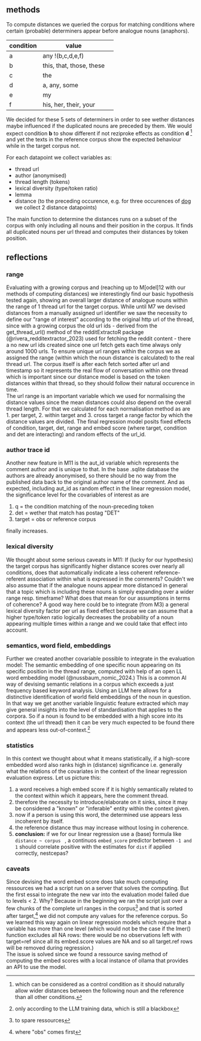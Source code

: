 ## methods
To compute distances we queried the corpus for matching conditions where certain (probable) determiners appear before analogue nouns (anaphors).

| condition | value                    |     |
| --------- | ------------------------ | --- |
| a         | any !(b,c,d,e,f)         |     |
| b         | this, that, those, these |     |
| c         | the                      |     |
| d         | a, any, some             |     |
| e         | my                       |     |
| f         | his, her, their, your    |     |

We decided for these 5 sets of determiners in order to see wether distances maybe influenced if the duplicated nouns are preceded by them. We would expect condition **b** to show different if not reziproke effects as condition **d** [^1] and yet the texts in the reference corpus show the expected behaviour while in the target corpus not.

For each datapoint we collect variables as:

- thread url
- author (anonymised)
- thread length (tokens)
- lexical diversity (type/token ratio)
- lemma
- distance (to the preceding occurence, e.g. for three occurences of [dog]() we collect 2 distance datapoints)

The main function to determine the distances runs on a subset of the corpus with only including all nouns and their position in the corpus. It finds all duplicated nouns per url thread and computes their distances by token position.

## reflections
### range
Evaluating with a growing corpus and (reaching up to M[odel]12 with our methods of computing distances) we interestingly find our basic hypothesis tested again, showing an overall larger distance of analogue nouns within the range of 1 thread url for the target corpus. While until M7 we devised distances from a manually assigned url identifier we saw the necessity to define our "range of interest" according to the original http url of the thread, since with a growing corpus the old url ids - derived from the get_thread_url() method of the redditExtractoR package (@rivera_redditextractor_2023) used for fetching the reddit content - there a no new url ids created since one url fetch gets each time always only around 1000 urls. To ensure unique url ranges within the corpus we as assigned the range (within which the noun distance is calculated) to the real thread url. The corpus itself is after each fetch sorted after url and timestamp so it represents the real flow of conversation within one thread which is important since our distance model is based on the token distances within that thread, so they should follow their natural occurence in time.  
The url range is an important variable which we used for normalising the distance values since the mean distances could also depend on the overall thread length. For that we calculated for each normalisation method as are 1. per target, 2. within target and 3. cross target a range factor by which the distance values are divided. The final regression model posits fixed effects of condition, target, det, range and embed score (where target, condition and det are interacting) and  random effects of the url_id.

### author trace id
Another new feature in M11 is the aut_id variable which represents the comment author and is unique to that. In the base .sqlite database the authors are already anonymised, so there should be no way from the published data back to the original author name of the comment. And as expected, including aut_id as random effect in the linear regression model, the significance level for the covariables of interest as are

1. q = the condition matching of the noun-preceding token
2. det = wether that match has postag "DET"
3. target = obs or reference corpus

finally increases.

### lexical diversity
We thought about some serious caveats in M11: If (lucky for our hypothesis) the target corpus has significantly higher distance scores over nearly all conditions, does that automatically indicate a less coherent reference-referent association within what is expressed in the comments? Couldn't we also assume that if the analogue nouns appear more distanced in general that a topic which is including these nouns is simply expanding over a wider range resp. timeframe? What does that mean for our assumptions in terms of coherence? A good way here could be to integrate (from M3) a general lexical diversity factor per url as fixed effect because we can assume that a higher type/token ratio logically decreases the probability of a noun appearing multiple times within a range and we could take that effect into account. 

### semantics, word field, embeddings
Further we created another covariable possible to integrate in the evaluation model: The semantic embedding of one specific noun appearing on its specific position in the thread range, computed with help of an open LL word embedding model (@nussbaum_nomic_2024.) This is a common AI way of devising semantic relations in a corpus which exceeds a just frequency based keyword analysis. Using an LLM here allows for a distinctive identification of world field embeddings of the noun in question. In that way we get another variable linguistic feature extracted which may give general insights into the level of standardisation that applies to the corpora. So if a noun is found to be embedded with a high score into its context (the url thread) then it can be very much expected to be found there and appears less out-of-context.[^2]

### statistics
In this context we thought about what it means statistically, if a high-score embedded word also ranks high in (distance) significance i.e. generally what the relations of the covariates in the context of the linear regression evaluation express. Let us picture this:

1. a word receives a high embed score if it is highly semantically related to the context within which it appears, here the comment thread.
2.  therefore the necessity to introduce/elaborate on it sinks, since it may be considered a "known" or "inferable" entity within the context given.
3. now if a person is using this word, the determined use appears less incoherent by itself.
4. the reference distance thus may increase without losing in coherence.
5. **conclusion:** if we for our linear regression use a (base) formula like `distance ~ corpus ` , a continuos `embed_score` predictor between `-1 and 1` should correlate positive with the estimates for `dist` if applied correctly, nestcepas?

### caveats
Since devising the word embed score does take much computing ressources we had a script run on a server that solves the computing. But the first essai to integrate the new var into the evaluation model failed due to levels \< 2. Why? Because in the beginning we ran the script just over a few chunks of the complete url ranges in the corpus[^3] and that is sorted after target,[^4] we did not compute any values for the reference corpus. So we learned this way again on linear regression models which require that a variable has more than one level (which would not be the case if the lmer() function excludes all NA rows: there would be no observations left with target=ref since all its embed.score values are NA and so all target.ref rows will be removed during regression.)  
The issue is solved since we found a ressource saving method of computing the embed scores with a local instance of ollama that provides an API to use the model.

[^1]:	which can be considered as a control condition as it should naturally allow wider distances between the following noun and the reference than all other conditions.

[^2]:	only according to the LLM training data, which is still a blackbox

[^3]:	to spare ressources

[^4]:	where "obs" comes first


